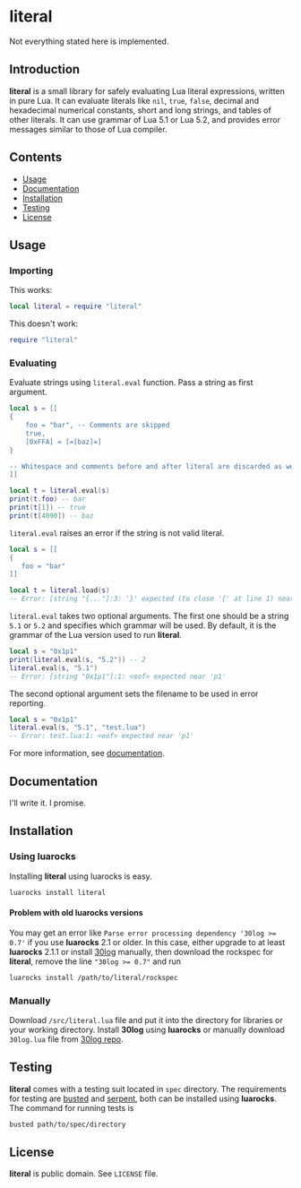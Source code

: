 # literal

Not everything stated here is implemented. 

## Introduction

__literal__ is a small library for safely evaluating Lua literal expressions, written in pure Lua. It can evaluate literals like `nil`, `true`, `false`, decimal and hexadecimal numerical constants, short and long strings, and tables of other literals. It can use grammar of Lua 5.1 or Lua 5.2, and provides error messages similar to those of Lua compiler. 

## Contents

* [Usage](#usage)
* [Documentation](#documentation)
* [Installation](#installation)
* [Testing](#testing)
* [License](#license)

## Usage

### Importing

This works:

```lua
local literal = require "literal"
```

This doesn't work:

```lua
require "literal"
```

### Evaluating

Evaluate strings using `literal.eval` function. Pass a string as first argument. 

```lua
local s = [[
{
	foo = "bar", -- Comments are skipped
	true,
	[0xFFA] = [=[baz]=]
}

-- Whitespace and comments before and after literal are discarded as well
]]

local t = literal.eval(s)
print(t.foo) -- bar
print(t[1]) -- true
print(t[4090]) -- baz
```

`literal.eval` raises an error if the string is not valid literal. 

```lua
local s = [[
{
   foo = "bar"
]]

local t = literal.load(s)
-- Error: [string "{..."]:3: '}' expected (to close '{' at line 1) near <eof>
```

`literal.eval` takes two optional arguments. The first one should be a string `5.1` or `5.2` and specifies which grammar will be used. By default, it is the grammar of the Lua version used to run __literal__. 

```lua
local s = "0x1p1"
print(literal.eval(s, "5.2")) -- 2
literal.eval(s, "5.1")
-- Error: [string "0x1p1"]:1: <eof> expected near 'p1'
```

The second optional argument sets the filename to be used in error reporting. 

```lua
local s = "0x1p1"
literal.eval(s, "5.1", "test.lua")
-- Error: test.lua:1: <eof> expected near 'p1'
```

For more information, see [documentation](#documentation). 

## Documentation

I'll write it. I promise. 

## Installation

### Using luarocks

Installing __literal__ using luarocks is easy. 

```bash
luarocks install literal
```

#### Problem with old luarocks versions

You may get an error like `Parse error processing dependency '30log >= 0.7'` if you use __luarocks__ 2.1 or older. In this case, either upgrade to at least __luarocks__ 2.1.1 or install [30log](http://yonaba.github.io/30log/) manually, then download the rockspec for __literal__, remove the line `"30log >= 0.7"` and run

```bash
luarocks install /path/to/literal/rockspec
```

### Manually

Download `/src/literal.lua` file and put it into the directory for libraries or your working directory. Install __30log__ using __luarocks__ or manually download `30log.lua` file from [30log repo](https://github.com/Yonaba/30log). 

## Testing

__literal__ comes with a testing suit located in `spec` directory. The requirements for testing are [busted](http://olivinelabs.com/busted/) and [serpent](https://github.com/pkulchenko/serpent), both can be installed using __luarocks__. The command for running tests is

```bash
busted path/to/spec/directory
```

## License

__literal__ is public domain. See `LICENSE` file. 
